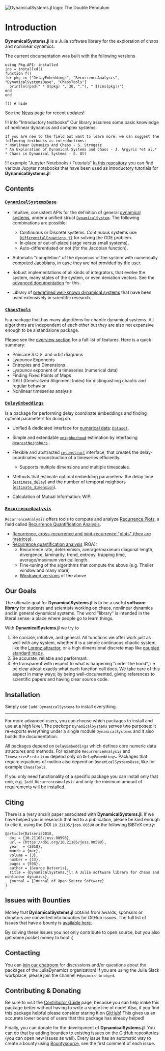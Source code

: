 ![DynamicalSystems.jl logo: The Double Pendulum](https://i.imgur.com/nFQFdB0.gif)

# Introduction
**DynamicalSystems.jl** is a Julia software library for the exploration of chaos and nonlinear dynamics.

The current documentation was built with the following versions
```@setup versions
using Pkg.API: installed
ins = installed()
function f()
for pkg in ["DelayEmbeddings", "RecurrenceAnalysis", "DynamicalSystemsBase", "ChaosTools"]
  println(rpad(" * $(pkg) ", 30, "."), " $(ins[pkg])")
end
end
```
```@example versions
f() # hide
```
See the [News](news) page for recent updates!

!!! info "Introductory textbooks"
    Our library assumes some basic knowledge of nonlinear dynamics and complex systems.

    If you are new to the field but want to learn more, we can suggest the following textbooks as introductions:
    * Nonlinear Dynamics And Chaos - S. Strogatz
    * An Exploration of Dynamical Systems and Chaos - J. Argyris *et al.*
    * Chaos in Dynamical Systems - E. Ott

!!! example "Jupyter Notebooks / Tutorials"
    [In this repository](https://github.com/JuliaDynamics/JuliaDynamicsDocumentation.jl/tree/master/tutorials) you can find various Jupyter notebooks that have been used as introductory tutorials for **DynamicalSystems.jl**!

## Contents

### [`DynamicalSystemsBase`](ds/general)
* Intuitive, consistent APIs for the definition of general [dynamical systems](definition/general), under a unified struct [`DynamicalSystem`](@ref). The following combinations are possible:
  * Continuous or Discrete systems. Continuous systems use [`DifferentialEquations.jl`](http://docs.juliadiffeq.org/latest/) for solving the ODE problem.
  * In-place or out-of-place (large versus small systems).
  * Auto-differentiated or not (for the Jacobian function).


* Automatic "completion" of the dynamics of the system with numerically computed Jacobians, in case they are not provided by the user.
* Robust implementations of all kinds of integrators, that evolve the system, many states of the system, or even deviation vectors. See the [advanced documentation](advanced) for this.
* Library of [predefined well-known dynamical systems](ds/predefined) that have been used extensively in scientific research.

### [`ChaosTools`](chaos/overview)
Is a package that has many algorithms for chaotic dynamical systems. All algorithms are independent of each other but they are also not expansive enough to be a standalone package.

Please see the [overview section](chaos/overview) for a full list of features. Here is a quick summary:

* Poincare S.O.S. and orbit diagrams
* Lyapunov Exponents
* Entropies and Dimensions
* Lyapunov exponent of a timeseries (numerical data)
* Finding Fixed Points of Maps
* GALI (Generalized Alignment Index) for distinguishing chaotic and regular behavior
* Nonlinear timeseries analysis

### [`DelayEmbeddings`](embedding/reconstruction)
Is a package for performing delay coordinate embeddings and finding optimal parameters for doing so.
* Unified & dedicated interface for [numerical data](embedding/dataset): [`Dataset`](@ref).
* Simple and extendable [`neighborhood`](@ref) estimation by interfacing [`NearestNeighbors`](https://github.com/KristofferC/NearestNeighbors.jl).
* Flexible and abstracted [`reconstruct`](@ref) interface, that creates the delay-coordinates reconstruction of a timeseries efficiently.
    * Supports multiple dimensions and multiple timescales.

* Methods that estimate optimal embedding parameters: the delay time ([`estimate_delay`](@ref)) and the number of temporal neighbors  ([`estimate_dimension`](@ref)).

* Calculation of Mutual Information: WIP.

### [`RecurrenceAnalysis`](rqa/rplots)
`RecurrenceAnalysis` offers tools to compute and analyze [Recurrence Plots](https://en.wikipedia.org/wiki/Recurrence_plot), a field called [Recurrence Quantification Analysis](https://en.wikipedia.org/wiki/Recurrence_quantification_analysis).

* [Recurrence, cross-recurrence and joint-recurrence "plots" (they are matrices)](rqa/rplots).
* [Recurrence quantification analysis](rqa/quantification) (RQA):
  * Recurrence rate, determinism, average/maximum diagonal length, divergence, laminarity, trend, entropy, trapping time, average/maximum vertical length.
  * Fine-tuning of the algorithms that compute the above (e.g. Theiler window and many more)
  * [Windowed versions](rqa/windowed) of the above

## Our Goals
The ultimate goal for **DynamicalSystems.jl** is to be a useful **software library** for students and scientists working on chaos, nonlinear dynamics and in general dynamical systems. The word "library" is intended in the literal sense: a place where people go to learn things.

With **DynamicalSystems.jl** we try to

1. Be concise, intuitive, and general. All functions we offer work just as well with any system, whether it is a simple continuous chaotic system, like the [Lorenz attractor](definition/predefined/#DynamicalSystemsBase.Systems.lorenz), or a high dimensional discrete map like [coupled standard maps](definition/predefined/#DynamicalSystemsBase.Systems.coupledstandardmaps).
2. Be accurate, reliable and performant.
3. Be transparent with respect to what is happening "under the hood", i.e. be clear about exactly what each function call does. We take care of this aspect in many ways; by being well-documented, giving references to scientific papers and having clear source code.

## Installation
Simply use `]add DynamicalSystems` to install everything.

---

For more advanced users, you can choose which packages to install and use at a high level. The *package* `DynamicalSystems` serves two purposes: it re-exports everything under a single module `DynamicalSystems` and it also builds the documentation.

All packages depend on `DelayEmbeddings` which defines core numeric data structures and methods. For example `RecurrenceAnalysis` and `TimeseriesPrediction` depend only on `DelayEmbeddings`. Packages that require equations of motion also depend on `DynamicalSystemsBase`, like for example `ChaosTools`.

If you only need functionality of a specific package you can install only that one, e.g. `]add RecurrenceAnalysis` and only the minimum amount of requirements will be installed.

## Citing
There is a (very small) paper associated with **DynamicalSystems.jl**. If we have helped
you in research that led to a publication, please be kind enough to cite it, using
the DOI `10.21105/joss.00598` or the following BiBTeX entry:
```
@article{Datseris2018,
  doi = {10.21105/joss.00598},
  url = {https://doi.org/10.21105/joss.00598},
  year  = {2018},
  month = {mar},
  volume = {3},
  number = {23},
  pages = {598},
  author = {George Datseris},
  title = {DynamicalSystems.jl: A Julia software library for chaos and nonlinear dynamics},
  journal = {Journal of Open Source Software}
}
```

## Issues with Bounties
Money that **DynamicalSystems.jl** obtains from awards, sponsors or donators are converted into bounties for GitHub issues. The full list of issues that have a bounty is [available here](https://github.com/issues?utf8=%E2%9C%93&q=is%3Aopen+is%3Aissue+org%3AJuliaDynamics+label%3Abounty).

By solving these issues you not only contribute to open source, but you also get some pocket money to boot :)

## Contacting

You can [join our chatroom](https://gitter.im/JuliaDynamics/Lobby) for discussions and/or questions about the packages of the JuliaDynamics organization! If you are using the Julia Slack workplace, please join the channel `#dynamics-bridged`.

## Contributing & Donating

Be sure to visit the [Contributor Guide](contributors_guide) page, because you can help make this package better without having to write a single line of code! Also, if you find this package helpful please consider staring it on [GitHub](https://github.com/JuliaDynamics/DynamicalSystems.jl)! This gives us an accurate lower bound of users that this package has already helped!

Finally, you can donate for the development of **DynamicalSystems.jl**. You can do that by adding bounties to existing issues on the GitHub repositories (you can open new issues as well). Every issue has an automatic way to create a bounty using [Bountysource](https://www.bountysource.com/), see the first comment of each issue.
